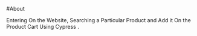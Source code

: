 #About

Entering On the Website, Searching a Particular Product and Add it On the Product Cart Using Cypress .
